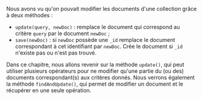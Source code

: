 Nous avons vu qu'on pouvait modifier les documents d'une collection grâce à deux méthodes :

- ```update(query, newDoc)``` : remplace le document qui correspond au critère ```query``` par le document ```newDoc``` ;
- ```save(newDoc)``` : si ```newDoc``` possède une ```_id``` remplace le document correspondant à cet identifiant par ```newDoc```. Crée le document si ```_id``` n'existe pas ou n'est pas trouvé.

Dans ce chapitre, nous allons revenir sur la méthode ```update()```, qui peut utiliser plusieurs opérateurs pour ne modifier qu'une partie du (ou des) documents correspondant(s) aux critères donnés. Nous verrons également la méthode ```findAndUpdate()```, qui permet de modifier un document et le récupérer en une seule opération.